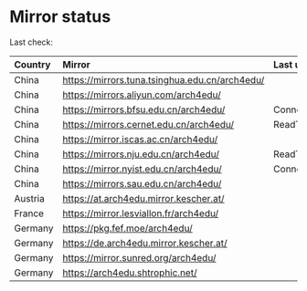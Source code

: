 <script src="./time.js"></script>
# Mirror status
Last check: <script type="text/javascript">localize(1748871402.95214);</script>

|Country|Mirror|Last update|
|:------|:-----|:----------|
|China|https://mirrors.tuna.tsinghua.edu.cn/arch4edu/|<script type="text/javascript">localize(1748847087);</script>|
|China|https://mirrors.aliyun.com/arch4edu/|<script type="text/javascript">localize(1748760430);</script>|
|China|https://mirrors.bfsu.edu.cn/arch4edu/|ConnectionError|
|China|https://mirrors.cernet.edu.cn/arch4edu/|ReadTimeout|
|China|https://mirror.iscas.ac.cn/arch4edu/|<script type="text/javascript">localize(1748847087);</script>|
|China|https://mirrors.nju.edu.cn/arch4edu/|ReadTimeout|
|China|https://mirror.nyist.edu.cn/arch4edu/|ConnectionError|
|China|https://mirrors.sau.edu.cn/arch4edu/|<script type="text/javascript">localize(1731653531);</script>|
|Austria|https://at.arch4edu.mirror.kescher.at/|<script type="text/javascript">localize(1748847087);</script>|
|France|https://mirror.lesviallon.fr/arch4edu/|<script type="text/javascript">localize(1748803480);</script>|
|Germany|https://pkg.fef.moe/arch4edu/|<script type="text/javascript">localize(1748847087);</script>|
|Germany|https://de.arch4edu.mirror.kescher.at/|<script type="text/javascript">localize(1748847087);</script>|
|Germany|https://mirror.sunred.org/arch4edu/|<script type="text/javascript">localize(1748847087);</script>|
|Germany|https://arch4edu.shtrophic.net/|<script type="text/javascript">localize(1748803480);</script>|

<script src="./tablefilter/tablefilter.js"></script>
<script src="./table.js"></script>